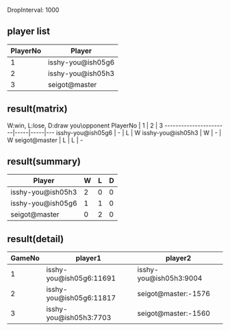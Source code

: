 DropInterval: 1000
## player list
PlayerNo  |  Player
----------|-------------------
1         |  isshy-you@ish05g6
2         |  isshy-you@ish05h3
3         |  seigot@master
## result(matrix)
W:win, L:lose, D:draw
you\opponent PlayerNo  |  1  |  2  |  3
-----------------------|-----|-----|---
isshy-you@ish05g6      |  -  |  L  |  W
isshy-you@ish05h3      |  W  |  -  |  W
seigot@master          |  L  |  L  |  -
## result(summary)
Player             |  W  |  L  |  D
-------------------|-----|-----|---
isshy-you@ish05h3  |  2  |  0  |  0
isshy-you@ish05g6  |  1  |  1  |  0
seigot@master      |  0  |  2  |  0
## result(detail)
GameNo  |  player1                  |  player2
--------|---------------------------|------------------------
1       |  isshy-you@ish05g6:11691  |  isshy-you@ish05h3:9004
2       |  isshy-you@ish05g6:11817  |  seigot@master:-1576
3       |  isshy-you@ish05h3:7703   |  seigot@master:-1560
